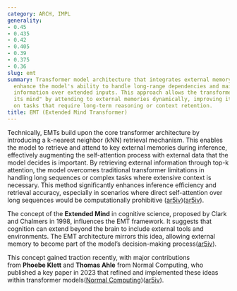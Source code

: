 ```yaml
---
category: ARCH, IMPL
generality:
- 0.45
- 0.435
- 0.42
- 0.405
- 0.39
- 0.375
- 0.36
slug: emt
summary: Transformer model architecture that integrates external memory systems to
  enhance the model's ability to handle long-range dependencies and maintain relevant
  information over extended inputs. This approach allows the transformer to "extend
  its mind" by attending to external memories dynamically, improving its performance
  on tasks that require long-term reasoning or context retention.
title: EMT (Extended Mind Transformer)
---
```


Technically, EMTs build upon the core transformer architecture by introducing a k-nearest neighbor (kNN) retrieval mechanism. This enables the model to retrieve and attend to key external memories during inference, effectively augmenting the self-attention process with external data that the model decides is important. By retrieving external information through top-k attention, the model overcomes traditional transformer limitations in handling long sequences or complex tasks where extensive context is necessary. This method significantly enhances inference efficiency and retrieval accuracy, especially in scenarios where direct self-attention over long sequences would be computationally prohibitive​ ([ar5iv](https://ar5iv.org/abs/2406.02332))​([ar5iv](https://ar5iv.org/pdf/2406.02332)).

The concept of the **Extended Mind** in cognitive science, proposed by Clark and Chalmers in 1998, influences the EMT framework. It suggests that cognition can extend beyond the brain to include external tools and environments. The EMT architecture mirrors this idea, allowing external memory to become part of the model’s decision-making process​([ar5iv](https://ar5iv.org/abs/2406.02332)).

This concept gained traction recently, with major contributions from **Phoebe Klett** and **Thomas Ahle** from Normal Computing, who published a key paper in 2023 that refined and implemented these ideas within transformer models​([Normal Computing](https://www.normalcomputing.com/blog-posts/supersizing-transformers-going-beyond-rag-with-extended-minds-for-llms))​([ar5iv](https://ar5iv.org/pdf/2406.02332)).